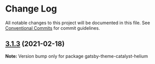 # Change Log

All notable changes to this project will be documented in this file.
See [Conventional Commits](https://conventionalcommits.org) for commit guidelines.

## [3.1.3](https://github.com/ehowey/gatsby-theme-catalyst/compare/gatsby-theme-catalyst-helium@3.1.2...gatsby-theme-catalyst-helium@3.1.3) (2021-02-18)

**Note:** Version bump only for package gatsby-theme-catalyst-helium
